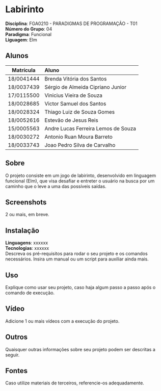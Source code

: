# Labirinto

**Disciplina**: FGA0210 - PARADIGMAS DE PROGRAMAÇÃO - T01 <br>
**Número do Grupo**: 04<br>
**Paradigma**: Funcional<br>
**Liguagem**: Elm

## Alunos
| Matrícula  |               Aluno                  |
| :--------: |  :---------------------------------- |
| 18/0041444 |  Brenda Vitória dos Santos           |
| 18/0037439 |  Sérgio de Almeida Cipriano Junior   |
| 17/0115500 |  Vinicius Vieira de Souza            |
| 18/0028685 |  Victor Samuel dos Santos            |
| 18/0028324 |  Thiago Luiz de Souza Gomes          |
| 18/0052616 |  Estevão de Jesus Reis               |
| 15/0005563 |  Andre Lucas Ferreira Lemos de Souza |
| 18/0030272 |  Antonio Ruan Moura Barreto          |
| 18/0033743 |  Joao Pedro Silva de Carvalho        |

## Sobre 
O projeto consiste em um jogo de labirinto, desenvolvido em linguagem funcional (Elm), que visa desafiar e entreter o usuário na busca por um caminho que o leve a uma das possíveis saídas.

## Screenshots
2 ou mais, em breve.

## Instalação 
**Linguagens**: xxxxxx<br>
**Tecnologias**: xxxxxx<br>
Descreva os pré-requisitos para rodar o seu projeto e os comandos necessários.
Insira um manual ou um script para auxiliar ainda mais.

## Uso 
Explique como usar seu projeto, caso haja algum passo a passo após o comando de execução.

## Vídeo
Adicione 1 ou mais vídeos com a execução do projeto.

## Outros 
Quaisquer outras informações sobre seu projeto podem ser descritas a seguir.

## Fontes
Caso utilize materiais de terceiros, referencie-os adequadamente.
